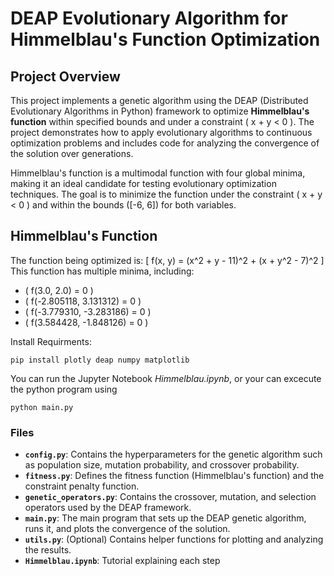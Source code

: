 # DEAP Evolutionary Algorithm for Himmelblau's Function Optimization

## Project Overview
This project implements a genetic algorithm using the DEAP (Distributed Evolutionary Algorithms in Python) framework to optimize **Himmelblau's function** within specified bounds and under a constraint \( x + y < 0 \). The project demonstrates how to apply evolutionary algorithms to continuous optimization problems and includes code for analyzing the convergence of the solution over generations.

Himmelblau's function is a multimodal function with four global minima, making it an ideal candidate for testing evolutionary optimization techniques. The goal is to minimize the function under the constraint \( x + y < 0 \) and within the bounds \([-6, 6]\) for both variables.

## Himmelblau's Function
The function being optimized is:
\[
f(x, y) = (x^2 + y - 11)^2 + (x + y^2 - 7)^2
\]
This function has multiple minima, including:
- \( f(3.0, 2.0) = 0 \)
- \( f(-2.805118, 3.131312) = 0 \)
- \( f(-3.779310, -3.283186) = 0 \)
- \( f(3.584428, -1.848126) = 0 \)

Install Requirments:
```
pip install plotly deap numpy matplotlib
```

You can run the Jupyter Notebook *Himmelblau.ipynb*, or your can excecute the python program using 
```
python main.py
```

### Files
- **`config.py`**: Contains the hyperparameters for the genetic algorithm such as population size, mutation probability, and crossover probability.
- **`fitness.py`**: Defines the fitness function (Himmelblau's function) and the constraint penalty function.
- **`genetic_operators.py`**: Contains the crossover, mutation, and selection operators used by the DEAP framework.
- **`main.py`**: The main program that sets up the DEAP genetic algorithm, runs it, and plots the convergence of the solution.
- **`utils.py`**: (Optional) Contains helper functions for plotting and analyzing the results.
- **`Himmelblau.ipynb`**: Tutorial explaining each step

